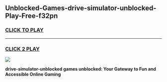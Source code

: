 
## Unblocked-Games-drive-simulator-unblocked-Play-Free-f32pn
<h3>
<a href="https://premium76.site?title=drive-simulator-unblocked&ref=19M">CLICK TO PLAY</a></h3>
<hr>

<h3>
<a href="https://premium76.site?title=drive-simulator-unblocked&ref=19M">CLICK 2 PLAY</a>
  
</h3>

<a href="https://premium76.site?title=drive-simulator-unblocked&ref=19M"><img src="https://clearcache.store/games.png"></a>


**drive-simulator-unblocked games unblocked: Your Gateway to Fun and Accessible Online Gaming**
